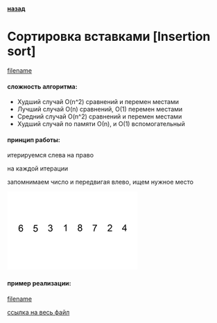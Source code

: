 **[назад](sort)**

# Сортировка вставками [Insertion sort]

[filename](short/insertion_sort.md ':include')

#### сложность алгоритма:
- Худший случай O(n^2) сравнений и перемен местами
- Лучший случай O(n) сравнений, O(1) перемен местами
- Средний случай O(n^2) сравнений и перемен местами
- Худший случай по памяти О(n), и O(1) вспомогательный

#### принцип работы:

итерируемся слева на право

на каждой итерации

запомнимаем число и передвигая влево, ищем нужное место

![Gif](../_media/img/sort/insertion_sort.gif)

#### пример реализации:

[filename](../_media/examples/sort/insertion_sort.go ':include :type=code :fragment=insertionSort')

[ссылка на весь файл](https://github.com/proggga/training/blob/master/docs/_media/examples/sort/insertion_sort.go)
